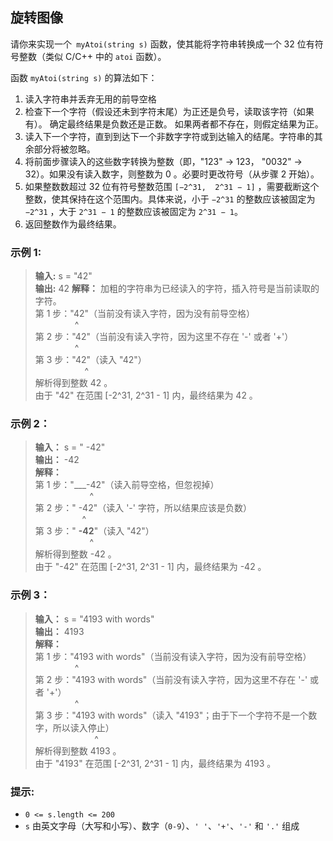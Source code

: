 ## 旋转图像

请你来实现一个` myAtoi(string s)` 函数，使其能将字符串转换成一个 32 位有符号整数（类似 C/C++ 中的 `atoi` 函数）。

函数 `myAtoi(string s)` 的算法如下：

1. 读入字符串并丢弃无用的前导空格
2. 检查下一个字符（假设还未到字符末尾）为正还是负号，读取该字符（如果有）。 确定最终结果是负数还是正数。 如果两者都不存在，则假定结果为正。
3. 读入下一个字符，直到到达下一个非数字字符或到达输入的结尾。字符串的其余部分将被忽略。
4. 将前面步骤读入的这些数字转换为整数（即，"123" -> 123， "0032" -> 32）。如果没有读入数字，则整数为 0 。必要时更改符号（从步骤 2 开始）。
5. 如果整数数超过 32 位有符号整数范围 `[−2^31,  2^31 − 1]` ，需要截断这个整数，使其保持在这个范围内。具体来说，小于 `−2^31` 的整数应该被固定为 `−2^31` ，大于 `2^31 − 1` 的整数应该被固定为 `2^31 − 1`。
6. 返回整数作为最终结果。

### 示例 1:

> **输入:** s = "42"          
> **输出:** 42
> **解释：** 加粗的字符串为已经读入的字符，插入符号是当前读取的字符。  
第 1 步："42"（当前没有读入字符，因为没有前导空格）  
&nbsp;&nbsp;&nbsp;&nbsp;&nbsp;&nbsp;&nbsp;&nbsp;&nbsp;&nbsp;&nbsp;&nbsp;&nbsp;&nbsp;&nbsp;&nbsp;^  
第 2 步："42"（当前没有读入字符，因为这里不存在 '-' 或者 '+'）  
&nbsp;&nbsp;&nbsp;&nbsp;&nbsp;&nbsp;&nbsp;&nbsp;&nbsp;&nbsp;&nbsp;&nbsp;&nbsp;&nbsp;&nbsp;&nbsp;^  
第 3 步："42"（读入 "42"）  
&nbsp;&nbsp;&nbsp;&nbsp;&nbsp;&nbsp;&nbsp;&nbsp;&nbsp;&nbsp;&nbsp;&nbsp;&nbsp;&nbsp;&nbsp;&nbsp;&nbsp;&nbsp;&nbsp;&nbsp;^  
解析得到整数 42 。  
由于 "42" 在范围 [-2^31, 2^31 - 1] 内，最终结果为 42 。  


### 示例 2：
> **输入：** s = "   -42"    
> **输出：** -42  
> **解释：**  
第 1 步："___-42"（读入前导空格，但忽视掉）  
&nbsp;&nbsp;&nbsp;&nbsp;&nbsp;&nbsp;&nbsp;&nbsp;&nbsp;&nbsp;&nbsp;&nbsp;&nbsp;&nbsp;&nbsp;&nbsp;&nbsp;&nbsp;&nbsp;&nbsp;&nbsp;&nbsp;^  
第 2 步："   -42"（读入 '-' 字符，所以结果应该是负数）  
&nbsp;&nbsp;&nbsp;&nbsp;&nbsp;&nbsp;&nbsp;&nbsp;&nbsp;&nbsp;&nbsp;&nbsp;&nbsp;&nbsp;&nbsp;&nbsp;&nbsp;&nbsp;&nbsp;^  
第 3 步："   **-42**"（读入 "42"）  
&nbsp;&nbsp;&nbsp;&nbsp;&nbsp;&nbsp;&nbsp;&nbsp;&nbsp;&nbsp;&nbsp;&nbsp;&nbsp;&nbsp;&nbsp;&nbsp;&nbsp;&nbsp;&nbsp;&nbsp;&nbsp;&nbsp;^  
解析得到整数 -42 。  
由于 "-42" 在范围 [-2^31, 2^31 - 1] 内，最终结果为 -42 。  

### 示例 3：
> **输入：** s = "4193 with words"    
> **输出：** 4193  
> **解释：**  
第 1 步："4193 with words"（当前没有读入字符，因为没有前导空格）  
&nbsp;&nbsp;&nbsp;&nbsp;&nbsp;&nbsp;&nbsp;&nbsp;&nbsp;&nbsp;&nbsp;&nbsp;&nbsp;&nbsp;&nbsp;&nbsp;^  
第 2 步："4193 with words"（当前没有读入字符，因为这里不存在 '-' 或者 '+'）  
&nbsp;&nbsp;&nbsp;&nbsp;&nbsp;&nbsp;&nbsp;&nbsp;&nbsp;&nbsp;&nbsp;&nbsp;&nbsp;&nbsp;&nbsp;&nbsp;^  
第 3 步："4193 with words"（读入 "4193"；由于下一个字符不是一个数字，所以读入停止）  
&nbsp;&nbsp;&nbsp;&nbsp;&nbsp;&nbsp;&nbsp;&nbsp;&nbsp;&nbsp;&nbsp;&nbsp;&nbsp;&nbsp;&nbsp;&nbsp;&nbsp;&nbsp;&nbsp;&nbsp;&nbsp;&nbsp;&nbsp;&nbsp;^  
解析得到整数 4193 。  
由于 "4193" 在范围 [-2^31, 2^31 - 1] 内，最终结果为 4193 。

### 提示:

* `0 <= s.length <= 200`
* `s` 由英文字母（大写和小写）、数字（`0-9`）、`' '`、`'+'`、`'-'` 和 `'.'` 组成